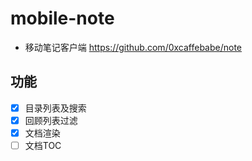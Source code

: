 # mobile-note

- 移动笔记客户端 https://github.com/0xcaffebabe/note

## 功能

- [x] 目录列表及搜索
- [x] 回顾列表过滤
- [x] 文档渲染
- [ ] 文档TOC
